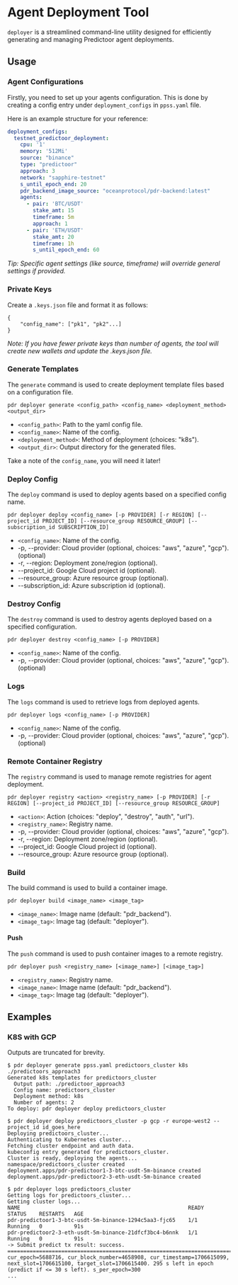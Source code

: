 # Agent Deployment Tool

`deployer` is a streamlined command-line utility designed for efficiently generating and managing Predictoor agent deployments.

## Usage

### Agent Configurations
Firstly, you need to set up your agents configuration. This is done by creating a config entry under `deployment_configs` in `ppss.yaml` file. 

Here is an example structure for your reference:

```yaml
deployment_configs:
  testnet_predictoor_deployment:
    cpu: '1'
    memory: '512Mi'
    source: "binance"
    type: "predictoor"
    approach: 3
    network: "sapphire-testnet"
    s_until_epoch_end: 20
    pdr_backend_image_source: "oceanprotocol/pdr-backend:latest"
    agents:
      - pair: 'BTC/USDT'
        stake_amt: 15
        timeframe: 5m
        approach: 1
      - pair: 'ETH/USDT'
        stake_amt: 20
        timeframe: 1h
        s_until_epoch_end: 60
```

*Tip: Specific agent settings (like source, timeframe) will override general settings if provided.*

### Private Keys

Create a `.keys.json` file and format it as follows:
```
{
    "config_name": ["pk1", "pk2"...]
}
```

*Note: If you have fewer private keys than number of agents, the tool will create new wallets and update the .keys.json file.*

### Generate Templates

The `generate` command is used to create deployment template files based on a configuration file.

```
pdr deployer generate <config_path> <config_name> <deployment_method> <output_dir>
```

- `<config_path>`: Path to the yaml config file.
- `<config_name>`: Name of the config.
- `<deployment_method>`: Method of deployment (choices: "k8s").
- `<output_dir>`: Output directory for the generated files.

Take a note of the `config_name`, you will need it later!

### Deploy Config

The `deploy` command is used to deploy agents based on a specified config name.

```
pdr deployer deploy <config_name> [-p PROVIDER] [-r REGION] [--project_id PROJECT_ID] [--resource_group RESOURCE_GROUP] [--subscription_id SUBSCRIPTION_ID]
```

- `<config_name>`: Name of the config.
- -p, --provider: Cloud provider (optional, choices: "aws", "azure", "gcp"). (optional)
- -r, --region: Deployment zone/region (optional).
- --project_id: Google Cloud project id (optional).
- --resource_group: Azure resource group (optional).
- --subscription_id: Azure subscription id (optional).

### Destroy Config

The `destroy` command is used to destroy agents deployed based on a specified configuration.

```
pdr deployer destroy <config_name> [-p PROVIDER]
```

- `<config_name>`: Name of the config.
- -p, --provider: Cloud provider (optional, choices: "aws", "azure", "gcp"). (optional)

### Logs

The `logs` command is used to retrieve logs from deployed agents.

```
pdr deployer logs <config_name> [-p PROVIDER]
```

- `<config_name>`: Name of the config.
- -p, --provider: Cloud provider (optional, choices: "aws", "azure", "gcp"). (optional)


### Remote Container Registry

The `registry` command is used to manage remote registries for agent deployment.

```
pdr deployer registry <action> <registry_name> [-p PROVIDER] [-r REGION] [--project_id PROJECT_ID] [--resource_group RESOURCE_GROUP]
```

- `<action>`: Action (choices: "deploy", "destroy", "auth", "url").
- `<registry_name>`: Registry name.
- -p, --provider: Cloud provider (optional, choices: "aws", "azure", "gcp").
- -r, --region: Deployment zone/region (optional).
- --project_id: Google Cloud project id (optional).
- --resource_group: Azure resource group (optional).


### Build

The build command is used to build a container image.

```
pdr deployer build <image_name> <image_tag>
```

- `<image_name>`: Image name (default: "pdr_backend").
- `<image_tag>`: Image tag (default: "deployer").


#### Push

The `push` command is used to push container images to a remote registry.

```
pdr deployer push <registry_name> [<image_name>] [<image_tag>]
```

- `<registry_name>`: Registry name.
- `<image_name>`: Image name (default: "pdr_backend").
- `<image_tag>`: Image tag (default: "deployer").


## Examples

### K8S with GCP

Outputs are truncated for brevity.

```shell
$ pdr deployer generate ppss.yaml predictoors_cluster k8s ./predictoors_approach3
Generated k8s templates for predictoors_cluster
  Output path: ./predictoor_approach3
  Config name: predictoors_cluster
  Deployment method: k8s
  Number of agents: 2
To deploy: pdr deployer deploy predictoors_cluster
```

```shell
$ pdr deployer deploy predictoors_cluster -p gcp -r europe-west2 --project_id id_goes_here
Deploying predictoors_cluster...
Authenticating to Kubernetes cluster...
Fetching cluster endpoint and auth data.
kubeconfig entry generated for predictoors_cluster.
Cluster is ready, deploying the agents...
namespace/predictoors_cluster created
deployment.apps/pdr-predictoor1-3-btc-usdt-5m-binance created
deployment.apps/pdr-predictoor2-3-eth-usdt-5m-binance created
```

```shell
$ pdr deployer logs predictoors_cluster
Getting logs for predictoors_cluster...
Getting cluster logs...
NAME                                                     READY   STATUS    RESTARTS   AGE
pdr-predictoor1-3-btc-usdt-5m-binance-1294c5aa3-fjc65    1/1     Running   0          91s
pdr-predictoor2-3-eth-usdt-5m-binance-21dfcf3bc4-b6nnk   1/1     Running   0          91s
-> Submit predict tx result: success.
====================================================================================================================================================================================
cur_epoch=5688716, cur_block_number=4658908, cur_timestamp=1706615099, next_slot=1706615100, target_slot=1706615400. 295 s left in epoch (predict if <= 30 s left). s_per_epoch=300
...
```